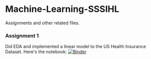 # Machine-Learning-SSSIHL
Assignments and other related files.


### Assignment 1
Did EDA and implemented a linear model to the US Health Insurance Dataset. Here's the notebook: [![Binder](https://mybinder.org/badge_logo.svg)](https://mybinder.org/v2/gh/Siddhu-26/MDSC201-Machine-Learning-SSSIHL/main?labpath=https%3A%2F%2Fgithub.com%2FSiddhu-26%2FMDSC201-Machine-Learning-SSSIHL%2Fblob%2Ff98d13a1207e296daced8a7e65b7da9079276c79%2FAssignment%25201%2520(Health%2520Insurance%2520Dataset).ipynb)
